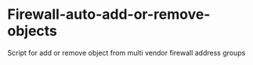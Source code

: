 # Firewall-auto-add-or-remove-objects
Script for add or remove object from multi vendor firewall address groups
